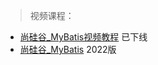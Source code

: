> 视频课程：

- [尚硅谷_MyBatis视频教程](http://www.atguigu.com/download_detail.shtml?v=31) 已下线
- [尚硅谷_MyBatis](http://www.atguigu.com/download_detail.shtml?v=360) 2022版
